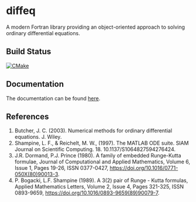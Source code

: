 # diffeq
A modern Fortran library providing an object-oriented approach to solving ordinary differential equations.

## Build Status
[![CMake](https://github.com/jchristopherson/diffeq/actions/workflows/cmake.yml/badge.svg)](https://github.com/jchristopherson/diffeq/actions/workflows/cmake.yml)

## Documentation
The documentation can be found [here](https://jchristopherson.github.io/diffeq/).

## References
1. Butcher, J. C. (2003). Numerical methods for ordinary differential equations. J. Wiley.
2. Shampine, L. F., & Reichelt, M. W., (1997). The MATLAB ODE suite. SIAM Journal on Scientific Computing. 18. 10.1137/S1064827594276424. 
3. J.R. Dormand, P.J. Prince (1980). A family of embedded Runge-Kutta formulae, Journal of Computational and Applied Mathematics, Volume 6, Issue 1, Pages 19-26, ISSN 0377-0427, https://doi.org/10.1016/0771-050X(80)90013-3.
4. P. Bogacki, L.F. Shampine (1989). A 3(2) pair of Runge - Kutta formulas, Applied Mathematics Letters, Volume 2, Issue 4, Pages 321-325, ISSN 0893-9659, https://doi.org/10.1016/0893-9659(89)90079-7.